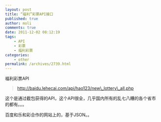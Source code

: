 ```yaml
---
layout: post
title: “福利”彩票API接口
published: true
author: moli
comments: true
date: 2011-12-02 08:12:19
tags:
    - API
    - 彩票
    - 福利彩票
categories:
    - other
permalink: /archives/2739.html
---
```

福利彩票API

> http://baidu.lehecai.com/api/hao123/new\_lottery\_all.php

这个是通过截包获得的API，这个API很全，几乎国内所有的乱七八糟的各个省市的都有。。。

百度和乐和彩合作的网站上的，基于JSON。。